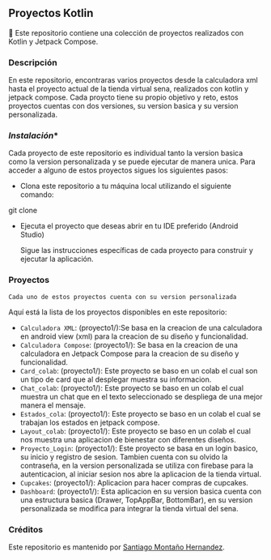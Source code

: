 ## Proyectos Kotlin

🚀 Este repositorio contiene una colección de proyectos realizados con Kotlin y Jetpack Compose.

###  **Descripción**

En este repositorio, encontraras varios proyectos desde la calculadora xml hasta el proyecto actual de la tienda virtual sena, realizados con kotlin y jetpack compose. Cada proycto tiene su propio objetivo y reto, estos proyectos cuentas con dos versiones, su version basica y su version personalizada.

### *Instalación**

Cada proyecto de este repositorio es individual tanto la version basica como la version personalizada y se puede ejecutar de manera unica. Para acceder a alguno de estos proyectos sigues los siguientes pasos:

 * Clona este repositorio a tu máquina local utilizando el siguiente comando:
 
git clone <URL del repositorio>

 * Ejecuta el proyecto que deseas abrir en tu IDE preferido (Android Studio)
    
   Sigue las instrucciones específicas de cada proyecto para construir y ejecutar la aplicación.

### **Proyectos**

    Cada uno de estos proyectos cuenta con su version personalizada
  
Aquí está la lista de los proyectos disponibles en este repositorio:

   - `Calculadora XML`: (proyecto1/):Se basa en la creacion de una calculadora en android view (xml) para la creacion de su diseño y funcionalidad.
   - `Calculadora Compose`: (proyecto1/): Se basa en la creacion de una calculadora en Jetpack Compose para la creacion de su diseño y funcionalidad.
   - `Card_colab`: (proyecto1/): Este proyecto se baso en un colab el cual son un tipo de card que al desplegar muestra su informacion.
   - `Chat_colab`: (proyecto1/): Este proyecto se baso en un colab el cual muestra un chat que en el texto seleccionado se despliega de una mejor manera el mensaje.
   - `Estados_cola`: (proyecto1/): Este proyecto se baso en un colab el cual se trabajan los estados en jetpack compose.
   - `Layout_colab`: (proyecto1/): Este proyecto se baso en un colab el cual nos muestra una aplicacion de bienestar con diferentes diseños.
   - `Proyecto_Login`: (proyecto1/): Este proyecto se basa en un login basico, su inicio y registro de sesion. Tambien cuenta con su olvido la contraseña, en la version personalizada se utiliza con firebase para la autenticacion, al iniciar sesion nos abre la aplicacion de la tienda virtual.
   - `Cupcakes`: (proyecto1/): Aplicacion para hacer compras de cupcakes.
   - `Dashboard`: (proyecto1/): Esta aplicacion en su version basica cuenta con una estructura basica (Drawer, TopAppBar, BottomBar), en su version personalizada se modifica para integrar la tienda virtual del sena.
   
### **Créditos**

Este repositorio es mantenido por [Santiago Montaño Hernandez](github.com/SantiagoHernandez20).

   
  
     
     






